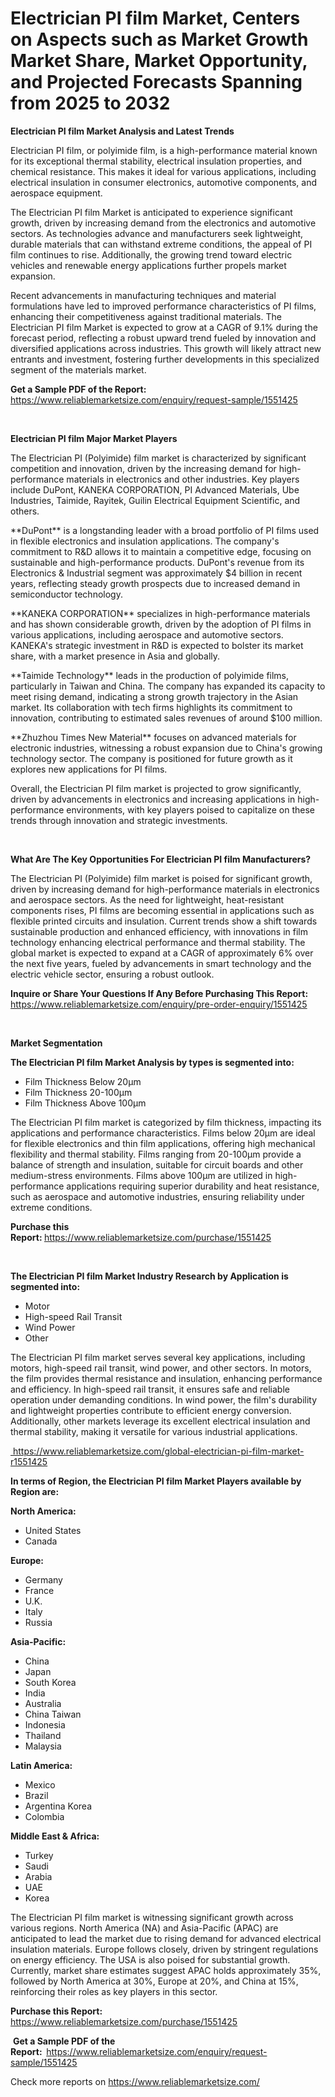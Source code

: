 <p><h1>Electrician PI film Market, Centers on Aspects such as Market Growth Market Share, Market Opportunity, and Projected Forecasts Spanning from 2025 to 2032</h1></p><p><strong>Electrician PI film Market Analysis and Latest Trends</strong></p>
<p><p>Electrician PI film, or polyimide film, is a high-performance material known for its exceptional thermal stability, electrical insulation properties, and chemical resistance. This makes it ideal for various applications, including electrical insulation in consumer electronics, automotive components, and aerospace equipment. </p><p>The Electrician PI film Market is anticipated to experience significant growth, driven by increasing demand from the electronics and automotive sectors. As technologies advance and manufacturers seek lightweight, durable materials that can withstand extreme conditions, the appeal of PI film continues to rise. Additionally, the growing trend toward electric vehicles and renewable energy applications further propels market expansion.</p><p>Recent advancements in manufacturing techniques and material formulations have led to improved performance characteristics of PI films, enhancing their competitiveness against traditional materials. The Electrician PI film Market is expected to grow at a CAGR of 9.1% during the forecast period, reflecting a robust upward trend fueled by innovation and diversified applications across industries. This growth will likely attract new entrants and investment, fostering further developments in this specialized segment of the materials market.</p></p>
<p><strong>Get a Sample PDF of the Report:&nbsp;</strong> <a href="https://www.reliablemarketsize.com/enquiry/request-sample/1551425?utm_campaign=3217&utm_medium=2&utm_source=Github&utm_content=ia&utm_term=02042025&utm_id=electrician-pi-film">https://www.reliablemarketsize.com/enquiry/request-sample/1551425</a></p>
<p>&nbsp;</p>
<p><strong>Electrician PI film Major Market Players</strong></p>
<p><p>The Electrician PI (Polyimide) film market is characterized by significant competition and innovation, driven by the increasing demand for high-performance materials in electronics and other industries. Key players include DuPont, KANEKA CORPORATION, PI Advanced Materials, Ube Industries, Taimide, Rayitek, Guilin Electrical Equipment Scientific, and others.</p><p>**DuPont** is a longstanding leader with a broad portfolio of PI films used in flexible electronics and insulation applications. The company's commitment to R&D allows it to maintain a competitive edge, focusing on sustainable and high-performance products. DuPont's revenue from its Electronics & Industrial segment was approximately $4 billion in recent years, reflecting steady growth prospects due to increased demand in semiconductor technology.</p><p>**KANEKA CORPORATION** specializes in high-performance materials and has shown considerable growth, driven by the adoption of PI films in various applications, including aerospace and automotive sectors. KANEKA's strategic investment in R&D is expected to bolster its market share, with a market presence in Asia and globally.</p><p>**Taimide Technology** leads in the production of polyimide films, particularly in Taiwan and China. The company has expanded its capacity to meet rising demand, indicating a strong growth trajectory in the Asian market. Its collaboration with tech firms highlights its commitment to innovation, contributing to estimated sales revenues of around $100 million.</p><p>**Zhuzhou Times New Material** focuses on advanced materials for electronic industries, witnessing a robust expansion due to China's growing technology sector. The company is positioned for future growth as it explores new applications for PI films.</p><p>Overall, the Electrician PI film market is projected to grow significantly, driven by advancements in electronics and increasing applications in high-performance environments, with key players poised to capitalize on these trends through innovation and strategic investments.</p></p>
<p>&nbsp;</p>
<p><strong>What Are The Key Opportunities For Electrician PI film Manufacturers?</strong></p>
<p><p>The Electrician PI (Polyimide) film market is poised for significant growth, driven by increasing demand for high-performance materials in electronics and aerospace sectors. As the need for lightweight, heat-resistant components rises, PI films are becoming essential in applications such as flexible printed circuits and insulation. Current trends show a shift towards sustainable production and enhanced efficiency, with innovations in film technology enhancing electrical performance and thermal stability. The global market is expected to expand at a CAGR of approximately 6% over the next five years, fueled by advancements in smart technology and the electric vehicle sector, ensuring a robust outlook.</p></p>
<p><strong>Inquire or Share Your Questions If Any Before Purchasing This Report:</strong> <a href="https://www.reliablemarketsize.com/enquiry/pre-order-enquiry/1551425?utm_campaign=3217&utm_medium=2&utm_source=Github&utm_content=ia&utm_term=02042025&utm_id=electrician-pi-film">https://www.reliablemarketsize.com/enquiry/pre-order-enquiry/1551425</a></p>
<p>&nbsp;</p>
<p><strong>Market Segmentation</strong></p>
<p><strong>The Electrician PI film Market Analysis by types is segmented into:</strong></p>
<p><ul><li>Film Thickness Below 20μm</li><li>Film Thickness 20-100μm</li><li>Film Thickness Above 100μm</li></ul></p>
<p><p>The Electrician PI film market is categorized by film thickness, impacting its applications and performance characteristics. Films below 20μm are ideal for flexible electronics and thin film applications, offering high mechanical flexibility and thermal stability. Films ranging from 20-100μm provide a balance of strength and insulation, suitable for circuit boards and other medium-stress environments. Films above 100μm are utilized in high-performance applications requiring superior durability and heat resistance, such as aerospace and automotive industries, ensuring reliability under extreme conditions.</p></p>
<p><strong>Purchase this Report:&nbsp;</strong><a href="https://www.reliablemarketsize.com/purchase/1551425?utm_campaign=3217&utm_medium=2&utm_source=Github&utm_content=ia&utm_term=02042025&utm_id=electrician-pi-film">https://www.reliablemarketsize.com/purchase/1551425</a></p>
<p>&nbsp;</p>
<p><strong>The Electrician PI film Market Industry Research by Application is segmented into:</strong></p>
<p><ul><li>Motor</li><li>High-speed Rail Transit</li><li>Wind Power</li><li>Other</li></ul></p>
<p><p>The Electrician PI film market serves several key applications, including motors, high-speed rail transit, wind power, and other sectors. In motors, the film provides thermal resistance and insulation, enhancing performance and efficiency. In high-speed rail transit, it ensures safe and reliable operation under demanding conditions. In wind power, the film's durability and lightweight properties contribute to efficient energy conversion. Additionally, other markets leverage its excellent electrical insulation and thermal stability, making it versatile for various industrial applications.</p></p>
<p><a href="https://www.reliablemarketsize.com/global-electrician-pi-film-market-r1551425?utm_campaign=3217&utm_medium=2&utm_source=Github&utm_content=ia&utm_term=02042025&utm_id=electrician-pi-film">&nbsp;https://www.reliablemarketsize.com/global-electrician-pi-film-market-r1551425</a></p>
<p><strong>In terms of Region, the Electrician PI film Market Players available by Region are:</strong></p>
<p>
    <p> <strong> North America: </strong>
        <ul>
            <li>United States</li>
            <li>Canada</li>
        </ul>
        </p> 
    <p> <strong> Europe: </strong>
        <ul>
            <li>Germany</li>
            <li>France</li>
            <li>U.K.</li>
            <li>Italy</li>
            <li>Russia</li>
        </ul>
        </p> 
    <p> <strong> Asia-Pacific: </strong>
        <ul>
            <li>China</li>
            <li>Japan</li>
            <li>South Korea</li>
            <li>India</li>
            <li>Australia</li>
            <li>China Taiwan</li>
            <li>Indonesia</li>
            <li>Thailand</li>
            <li>Malaysia</li>
        </ul>
        </p> 
    <p> <strong> Latin America: </strong>
        <ul>
            <li>Mexico</li>
            <li>Brazil</li>
            <li>Argentina Korea</li>
            <li>Colombia</li>
        </ul>
        </p> 
    <p> <strong> Middle East & Africa: </strong>
        <ul>
            <li>Turkey</li>
            <li>Saudi</li>
            <li>Arabia</li>
            <li>UAE</li>
            <li>Korea</li>
        </ul>
    </p>
    </p>
<p><p>The Electrician PI film market is witnessing significant growth across various regions. North America (NA) and Asia-Pacific (APAC) are anticipated to lead the market due to rising demand for advanced electrical insulation materials. Europe follows closely, driven by stringent regulations on energy efficiency. The USA is also poised for substantial growth. Currently, market share estimates suggest APAC holds approximately 35%, followed by North America at 30%, Europe at 20%, and China at 15%, reinforcing their roles as key players in this sector.</p></p>
<p><strong>Purchase this Report: </strong><a href="https://www.reliablemarketsize.com/purchase/1551425?utm_campaign=3217&utm_medium=2&utm_source=Github&utm_content=ia&utm_term=02042025&utm_id=electrician-pi-film">https://www.reliablemarketsize.com/purchase/1551425</a></p>
<p>&nbsp;<strong>Get a Sample PDF of the Report:&nbsp;&nbsp;</strong><a href="https://www.reliablemarketsize.com/enquiry/request-sample/1551425?utm_campaign=3217&utm_medium=2&utm_source=Github&utm_content=ia&utm_term=02042025&utm_id=electrician-pi-film">https://www.reliablemarketsize.com/enquiry/request-sample/1551425</a></p>
<p><strong></strong></p>
<p>Check more reports on <a href="https://www.reliablemarketsize.com/?utm_campaign=3217&utm_medium=2&utm_source=Github&utm_content=ia&utm_term=02042025&utm_id=electrician-pi-film">https://www.reliablemarketsize.com/</a></p>